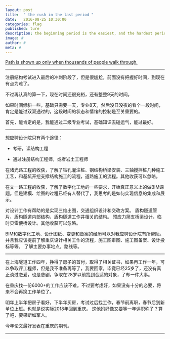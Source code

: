 ```yaml
---
layout: post
title:  " the rush in the last period "
date:   2016-08-25 10:30:00
categories: flag
published: ture
description: the beginning period is the easiest, and the hardest period is the rush in the last period; only few can overcome the last barrier.
image: #
author: #
meta: #
---
```


[<span class="post__tag">Path is shown up only when thousands of people walk through.</span>](http://www.csu.edu.cn/)

-------

注册结构考试进入最后的冲刺阶段了，但是很尴尬，前面没有把握好时间，到现在有点为难了。

不过再认真的算一下，现在时间还很充裕，还有整整9天的时间。

如果时间倾斜一些，基础只需要一天，专业8天，然后没日没夜的看个一段时间，肯定是能过双双通过的，这段时间的状态和情绪的控制是至关重要的。

首先，能肯定的是，我能通过二级专业考试，基础知识去碰运气，能过最好。

------

想应聘设计院只有两个途径：

- 考研，读结构工程

- 通过注册结构工程师，或者岩土工程师

在诸光路工程的收获，了解了钻孔灌注桩、钢结构桥梁安装、三轴搅拌桩几种施工工艺，和基坑开挖支撑结构施工的流程，道路施工的流程。其他收获可以忽略。

在文一路工程的收获，了解了数字化工地的一些要求，开始真正意义上的做BIM课题。但是建模、绘图的过程已经有人替代了，我思考的是如何实现信息的集成和展示。

对设计工作有帮助的是实现三维出图，交通组织设计和交改方案。
盾构隧道管片、盾构隧道内部结构、盾构隧道工作井相关的结构。
预应力简支桥梁设计，临时贝雷便桥设计。其他收获可以忽略。

BIM和数字化工地、设计图纸、变更和备案的经历可以对我应聘设计院有所帮助。
并且我应该提前了解重庆设计相关工作的流程，施工图审图、施工图备案、设计投标等等。
了解主要办事地点，路线等。

------

在上海隧道工作四年，挣得了房子的首付，取得了相关证书，如果再工作一年，可以争取评工程师，但是我不准备再等了，我要回家，毕竟已经25岁了，还没有真正谈过恋爱，也是悲剧，争取在28岁以前找到合适的对象，了却一件大事。

在重庆找一份6000+的工作应该不难。不过要考虑好，如果没有十分的必要，将来不会再换工作单位了。

明年上半年把房子看好，下半年买房，考试过后找工作，春节前离职，春节后到新单位上班。也就是说实际2018年回到重庆。
这他妈好像又要等一年评职称了？算了吧，要果断如军人。

今年论文最好发表在重庆的期刊。


------

